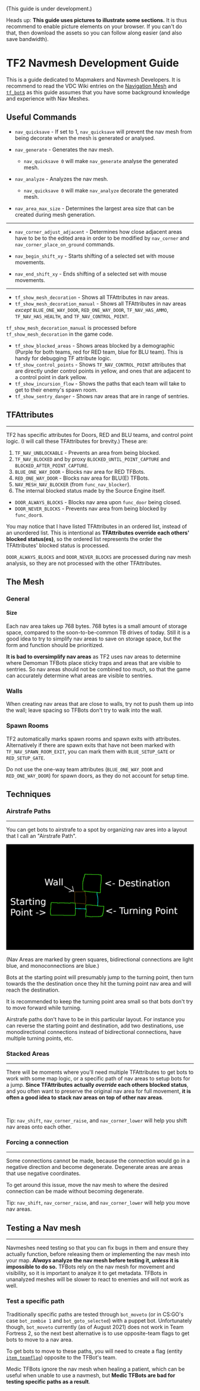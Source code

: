 (This guide is under development.)

Heads up: **This guide uses pictures to illustrate some sections.** It is thus recommend to enable picture elements on your browser. If you can't do that, then download the assets so you can follow along easier (and also save bandwidth).

# TF2 Navmesh Development Guide

This is a guide dedicated to Mapmakers and Navmesh Developers. It is recommend to read the VDC Wiki entries on the [Navigation Mesh](https://developer.valvesoftware.com/wiki/Navigation_Meshes) and [`tf_bot`s](https://developer.valvesoftware.com/wiki/Tf_bot) as this guide assumes that you have some background knowledge and experience with Nav Meshes.

## Useful Commands

* `nav_quicksave` - If set to 1, `nav_quicksave` will prevent the nav mesh from being decorate when the mesh is generated or analysed.

* `nav_generate` - Generates the nav mesh.
	* `nav_quicksave 0` will make `nav_generate` analyse the generated mesh.

* `nav_analyze` - Analyzes the nav mesh.
	* `nav_quicksave 0` will make `nav_analyze` decorate the generated mesh.

* `nav_area_max_size` - Determines the largest area size that can be created during mesh generation.
<hr>

* `nav_corner_adjust_adjacent` - Determines how close adjacent areas have to be to the edited area in order to be modified by `nav_corner` and `nav_corner_place_on_ground` commands.

* `nav_begin_shift_xy` - Starts shifting of a selected set with mouse movements.
* `nav_end_shift_xy` - Ends shifting of a selected set with mouse movements.

<hr>

* `tf_show_mesh_decoration` - Shows all TFAttributes in nav areas.
* `tf_show_mesh_decoration_manual` - Shows all TFAttributes in nav areas *except* `BLUE_ONE_WAY_DOOR`, `RED_ONE_WAY_DOOR`, `TF_NAV_HAS_AMMO`, `TF_NAV_HAS_HEALTH`, and `TF_NAV_CONTROL_POINT`.

`tf_show_mesh_decoration_manual` is processed before `tf_show_mesh_decoration` in the game code.

* `tf_show_blocked_areas` - Shows areas blocked by a demographic (Purple for both teams, red for RED team, blue for BLU team). This is handy for debugging TF attribute logic.
* `tf_show_control_points` - Shows `TF_NAV_CONTROL_POINT` attributes that are directly under control points in yellow, and ones that are adjacent to a control point in dark yellow.
* `tf_show_incursion_flow` - Shows the paths that each team will take to get to their enemy's spawn room.
* `tf_show_sentry_danger` - Shows nav areas that are in range of sentries.

## TFAttributes
<hr>
TF2 has specific attributes for Doors, RED and BLU teams, and control point logic. (I will call these TFAttributes for brevity.) These are:

1. `TF_NAV_UNBLOCKABLE` - Prevents an area from being blocked.
2. `TF_NAV_BLOCKED` and by proxy `BLOCKED_UNTIL_POINT_CAPTURE` and `BLOCKED_AFTER_POINT_CAPTURE`.
3. `BLUE_ONE_WAY_DOOR` - Blocks nav area for RED TFBots.
4. `RED_ONE_WAY_DOOR` - Blocks nav area for BLU(E) TFBots.
5. `NAV_MESH_NAV_BLOCKER` (from `func_nav_blocker`).
6. The internal blocked status made by the Source Engine itself.

* `DOOR_ALWAYS_BLOCKS` - Blocks nav area upon `func_door` being closed.
* `DOOR_NEVER_BLOCKS` - Prevents nav area from being blocked by `func_door`s.

You may notice that I have listed TFAttributes in an ordered list, instead of an unordered list. This is intentional as **TFAttributes override each others' blocked status(es)**, so the ordered list represents the order the TFAttributes' blocked status is processed.

`DOOR_ALWAYS_BLOCKS` and `DOOR_NEVER_BLOCKS` are processed during nav mesh analysis, so they are not processed with the other TFAttributes.

## The Mesh

### General

#### Size
Each nav area takes up 768 bytes. 768 bytes is a small amount of storage space, compared to the soon-to-be-common TB drives of today. Still it is a good idea to try to simplify nav areas to save on storage space, but the form and function should be prioritized.

**It is bad to oversimplify nav areas** as TF2 uses nav areas to determine where Demoman TFBots place sticky traps and areas that are visible to sentries. So nav areas should not be combined too much, so that the game can accurately determine what areas are visible to sentries.

### Walls

When creating nav areas that are close to walls, try not to push them up into the wall; leave spacing so TFBots don't try to walk into the wall.

### Spawn Rooms

TF2 automatically marks spawn rooms and spawn exits with attributes. Alternatively if there are spawn exits that have not been marked with `TF_NAV_SPAWN_ROOM_EXIT`, you can mark them with `BLUE_SETUP_GATE` or `RED_SETUP_GATE`.

Do not use the one-way team attributes (`BLUE_ONE_WAY_DOOR` and `RED_ONE_WAY_DOOR`) for spawn doors, as they do not account for setup time.

## Techniques

### Airstrafe Paths
<hr>

You can get bots to airstrafe to a spot by organizing nav ares into a layout that I call an "Airstrafe Path".

![Nav areas in a corner shape.](assets/airstrafe_pic.gif)

(Nav Areas are marked by green squares, bidirectional connections are light blue, and monoconnections are blue.)

Bots at the starting point will presumably jump to the turning point, then turn towards the the destination once they hit the turning point nav area and will reach the destination.

It is recommended to keep the turning point area small so that bots don't try to move forward while turning.

Airstrafe paths don't have to be in this particular layout. For instance you can reverse the starting point and destination, add two destinations, use monodirectional connections instead of bidirectional connections, have multiple turning points, etc.

### Stacked Areas
<hr>

There will be moments where you'll need multiple TFAttributes to get bots to work with some map logic, or a specific path of nav areas to setup bots for a jump. **Since TFAttributes actually *override* each others blocked status**, and you often want to preserve the original nav area for full movement, **it is often a good idea to stack nav areas on top of other nav areas**.

<br>

Tip: `nav_shift`, `nav_corner_raise`, and `nav_corner_lower` will help you shift nav areas onto each other.

### Forcing a connection
<hr>

Some connections cannot be made, because the connection would go in a negative direction and become degenerate. Degenerate areas are areas that use negative coordinates.

To get around this issue, move the nav mesh to where the desired connection can be made without becoming degenerate. 

Tip: `nav_shift`, `nav_corner_raise`, and `nav_corner_lower` will help you move nav areas.

<!--Warning: Since the connection uses negative coordinates, the mesh may start to have issues. Becareful-->

## Testing a Nav mesh
<hr>

Navmeshes need testing so that you can fix bugs in them and ensure they actually function, before releasing them or implementing the nav mesh into your map. ***Always* analyze the nav mesh before testing it, *unless* it is impossible to do so.** TFBots rely on the nav mesh for movement and visibility, so it is important to analyze it to get metadata. TFBots in unanalyzed meshes will be slower to react to enemies and will not work as well.

### Test a specific path

Traditionally specific paths are tested through `bot_moveto` (or in CS:GO's case `bot_zombie 1` and `bot_goto_selected`) with a puppet bot. Unfortunately though, `bot_moveto` currently (as of August 2021) does not work in Team Fortress 2, so the next best alternative is to use opposite-team flags to get bots to move to a nav area.

To get bots to move to these paths, you will need to create a flag (entity [`item_teamflag`](https://developer.valvesoftware.com/wiki/Item_teamflag)) opposite to the TFBot's team.

Medic TFBots ignore the nav mesh when healing a patient, which can be useful when unable to use a navmesh, but **Medic TFBots are bad for testing specific paths as a result**.

<!-- The FAQ

## FAQ

### "What's the point of improving/making nav meshes when I can just use nav_generate?"

There's a reason you're reading this. `nav_generate` does an okish, but not a good, job at creating a nav mesh; `nav_generate` often generates biconnections where they shouldn't be, fails to account for all possible areas that players can reach, makes nav areas too close to walls, etc. These sorts of details can influence how well bots play TF2, and may in fact turn off a player from playing with bots.
-->